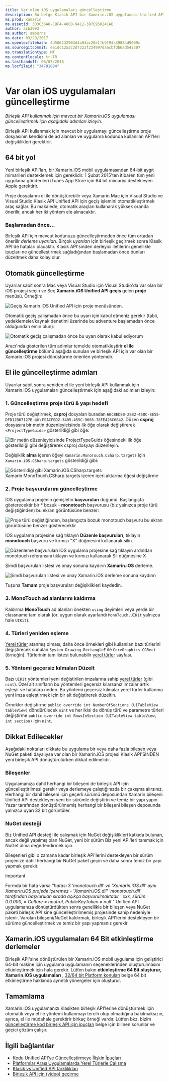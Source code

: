 ```yaml
---
title: Var olan iOS uygulamaları güncelleştirme
description: Bu belge Klasik API bir Xamarin.iOS uygulaması Unified API güncelleştirmek için izlenmesi gereken adımları açıklar.
ms.prod: xamarin
ms.assetid: 303C36A8-CBF4-48C0-9412-387E95024CAB
author: asb3993
ms.author: amburns
ms.date: 03/29/2017
ms.openlocfilehash: 4d506232903d4a94ac20a1fb9f93a39884d9099c
ms.sourcegitcommit: ea1dc12a3c2d7322f234997daacbfdb6ad542507
ms.translationtype: MT
ms.contentlocale: tr-TR
ms.lasthandoff: 06/05/2018
ms.locfileid: "34781884"
---
```

# <a name="updating-existing-ios-apps"></a>Var olan iOS uygulamaları güncelleştirme

_Birleşik API kullanmak için mevcut bir Xamarin.iOS uygulaması güncelleştirmek için aşağıdaki adımları izleyin._

Birleşik API kullanmak için mevcut bir uygulamayı güncelleştirme proje dosyasının kendisini de ad alanları ve uygulama kodunda kullanılan API'leri değişiklikleri gerektirir.

## <a name="the-road-to-64-bits"></a>64 bit yol

Yeni birleşik API'ları, bir Xamarin.iOS mobil uygulamasından 64-bit aygıt mimarileri desteklemek için gereklidir. 1 Şubat 2015'ten itibaren tüm yeni uygulama gönderileri iTunes App Store için 64 bit mimariyi destekleyen Apple gerektirir.

Proje dosyalarını el ile dönüştürebilir veya Xamarin Mac için Visual Studio ve Visual Studio Klasik API Unified API için geçiş işlemini otomatikleştirmek araç sağlar. Bu makalede, otomatik araçları kullanarak yüksek oranda önerilir, ancak her iki yöntem ele alınacaktır.

### <a name="before-you-start"></a>Başlamadan önce...

Birleşik API için mevcut kodunuzu güncelleştirmeden önce tüm ortadan önerilir *derleme uyarıları*. Birçok *uyarıları* için birleşik geçirmek sonra Klasik API'de hataları olacaktır. Klasik API'sinden derleyici iletilerini genellikle ipuçları ne güncelleştirmek sağladığından başlamadan önce bunları düzeltmek daha kolay olur.

## <a name="automated-updating"></a>Otomatik güncelleştirme

Uyarılar sabit sonra Mac veya Visual Studio için Visual Studio'da var olan bir iOS projesi seçin ve Seç **Xamarin.iOS Unified API geçiş** gelen **proje** menüsü. Örneğin:

![](updating-ios-apps-images/beta-tool1.png "Geçiş Xamarin.iOS Unified API için proje menüsünden.")

Otomatik geçiş çalışmadan önce bu uyarı için kabul etmeniz gerekir (tabii, yedeklemeler/kaynak denetimi üzerinde bu adventure başlamadan önce olduğundan emin olun):

![](updating-ios-apps-images/beta-tool2.png "Otomatik geçiş çalışmadan önce bu uyarı olarak kabul ediyorum")

Aracı'nda gösterilen tüm adımlar temelde otomatikleştirir **el ile güncelleştirme** bölümü aşağıda sunulan ve birleşik API için var olan bir Xamarin.iOS projesi dönüştürme önerilen yöntemdir.

## <a name="steps-to-update-manually"></a>El ile güncelleştirme adımları

Uyarılar sabit sonra yeniden el ile yeni birleşik API kullanmak için Xamarin.iOS uygulamaları güncelleştirmek için aşağıdaki adımları izleyin:

### <a name="1-update-project-type--build-target"></a>1. Güncelleştirme proje türü & yapı hedefi

Proje türü değiştirmek, **csproj** dosyaları buradan `6BC8ED88-2882-458C-8E55-DFD12B67127B` için `FEACFBD2-3405-455C-9665-78FE426C6842`. Düzen **csproj** dosyasını bir metin düzenleyicisinde ilk öğe olarak değiştirerek `<ProjectTypeGuids>` gösterildiği gibi öğe:

![](updating-ios-apps-images/csproj.png "Bir metin düzenleyicisinde ProjectTypeGuids öğesindeki ilk öğe gösterildiği gibi değiştirerek csproj dosyayı düzenleyin.")

Değişiklik **alma** içeren öğeyi `Xamarin.MonoTouch.CSharp.targets` için `Xamarin.iOS.CSharp.targets` gösterildiği gibi:

![](updating-ios-apps-images/csproj2.png "Gösterildiği gibi Xamarin.iOS.CSharp.targets Xamarin.MonoTouch.CSharp.targets içeren içeri aktarma öğesi değiştirme")

### <a name="2-update-project-references"></a>2. Proje başvurularını güncelleştirme

İOS uygulama projenin genişletin **başvuruları** düğümü. Başlangıçta gösterecektir bir * bozuk - **monotouch** başvurusu (biz yalnızca proje türü değiştiğinden) bu ekran görüntüsüne benzer:

![](updating-ios-apps-images/references.png "Proje türü değiştiğinden, başlangıçta bozuk monotouch başvuru bu ekran görüntüsüne benzer gösterecektir")

İOS uygulama projesine sağ tıklayın **Düzenle başvuruları**, tıklayın **monotouch** başvuru ve kırmızı "X" düğmesini kullanarak silin.

![](updating-ios-apps-images/references-delete-monotouch-sml.png "Düzenleme başvuruları iOS uygulama projesine sağ tıklayın ardından monotouch referansını tıklayın ve kırmızı kullanarak Sil düğmesine X")

Şimdi başvuruları listesi ve onay sonuna kaydırın **Xamarin.iOS** derleme.

![](updating-ios-apps-images/references-add-xamarinios-sml.png "Şimdi başvuruları listesi ve onay Xamarin.iOS derleme sonuna kaydırın")

Tuşuna **Tamam** proje başvuruları değişiklikleri kaydedin.

### <a name="3-remove-monotouch-from-namespaces"></a>3. MonoTouch ad alanlarını kaldırma

Kaldırma **MonoTouch** ad alanları önekten `using` deyimleri veya yerde bir classname tam olarak (ör. uygun olarak ayarlandı `MonoTouch.UIKit` yalnızca hale `UIKit`).

### <a name="4-remap-types"></a>4. Türleri yeniden eşleme

[Yerel türler](~/cross-platform/macios/nativetypes.md) atanmış olması, daha önce örnekleri gibi kullanılan bazı türlerini değiştirecek sunulan `System.Drawing.RectangleF` ile `CoreGraphics.CGRect` (örneğin). Türlerinin tam listesi bulunabilir [yerel türler](~/cross-platform/macios/nativetypes.md) sayfası.

### <a name="5-fix-method-overrides"></a>5. Yöntemi geçersiz kılmaları Düzelt

Bazı `UIKit` yöntemleri yeni değiştirilen imzalarına sahip [yerel türler](~/cross-platform/macios/nativetypes.md) (gibi `nint`). Özel alt sınıfların bu yöntemleri geçersiz kılarsanız imzalar artık eşleşir ve hatalara neden. Bu yöntemi geçersiz kılmalar yerel türler kullanma yeni imza eşleştirmek için bir alt değiştirerek düzeltin.

Örnekler değiştirme `public override int NumberOfSections (UITableView tableView)` döndürülecek `nint` ve her ikisi de dönüş türü ve parametre türleri değiştirme `public override int RowsInSection (UITableView tableView, int section)` için `nint`.

## <a name="considerations"></a>Dikkat Edilecekler

Aşağıdaki noktaları dikkate bu uygulama bir veya daha fazla bileşen veya NuGet paketi dayalıysa var olan bir Xamarin.iOS projesi Klasik API'SİNDEN yeni birleşik API dönüştürülürken dikkat edilmelidir.

### <a name="components"></a>Bileşenler

Uygulamanıza dahil herhangi bir bileşeni de birleşik API için güncelleştirilmesi gerekir veya derlemeye çalıştığınızda bir çakışma alırsınız. Herhangi bir dahil bileşeni için geçerli sürümü deposundan Xamarin bileşeni Unified API destekleyen yeni bir sürümle değiştirin ve temiz bir yapı yapın. Yazar tarafından dönüştürülmemiş herhangi bir bileşeni bileşen deposunda yalnızca uyarı 32 bit görüntüler.

### <a name="nuget-support"></a>NuGet desteği

Biz Unified API desteği ile çalışmak için NuGet değişiklikleri katkıda bulunan, ancak değil yapılmış olan NuGet, yeni bir sürüm Biz yeni API'leri tanımak için NuGet alma değerlendirmek için.

Bileşenleri gibi o zamana kadar birleşik API'lerini destekleyen bir sürüm projenize dahil herhangi bir NuGet paket geçin ve daha sonra temiz bir yapı yapmak gerekir.

> [!IMPORTANT]
> Formda bir hata varsa _"hatası 3 'monotouch.dll' ve 'Xamarin.iOS.dll' aynı Xamarin.iOS projede içeremez - 'Xamarin.iOS.dll' 'monotouch.dll' tarafından başvurulan sırada açıkça başvurulmaktadır ' xxx, sürüm 0.0.000, = Culture = neutral, PublicKeyToken = null'"_ Unified API uygulamanıza dönüştürdükten sonra genellikle bir bileşen veya NuGet paketi birleşik API'sine güncelleştirilmemiş projesinde sahip nedeniyle istenir. Varolan bileşeni/NuGet kaldırmak, birleşik API'lerini destekleyen bir sürüme güncelleştirmek ve temiz bir yapı yapmanız gerekir.

## <a name="enabling-64-bit-builds-of-xamarinios-apps"></a>Xamarin.iOS uygulamaları 64 Bit etkinleştirme derlemeler

Birleşik API'sine dönüştürülen bir Xamarin.iOS mobil uygulama için geliştirici 64-bit makine için uygulama uygulamanın seçeneklerinden oluşturulmasını etkinleştirmek için hala gerekir. Lütfen bakın **etkinleştirme 64 Bit oluşturur, Xamarin.iOS uygulamaları** , [32/64 bit Platform konuları](~/cross-platform/macios/32-and-64/index.md#enable-64) belge 64 bit etkinleştirme hakkında ayrıntılı yönergeler için oluşturur.

## <a name="finishing-up"></a>Tamamlama

Xamarin.iOS uygulamanızı Klasikten birleşik API'lerine dönüştürmek için otomatik veya el ile yöntemi kullanmayı tercih olup olmadığına bakılmaksızın, ayrıca, el ile müdahale gerektirir birkaç örneği vardır. Lütfen bkz. bizim [güncelleştirme kod birleşik API için ipuçları](~/cross-platform/macios/unified/updating-tips.md) belge için bilinen sorunlar ve geçici çözüm çalışır.

## <a name="related-links"></a>İlgili bağlantılar

- [Kodu Unified API’ye Güncelleştirmeye İlişkin İpuçları](~/cross-platform/macios/unified/updating-tips.md)
- [Platformlar Arası Uygulamalarda Yerel Türlerle Çalışma](~/cross-platform/macios/native-types-cross-platform.md)
- [Klasik vs Unified API farklılıkları](https://developer.xamarin.com/releases/ios/api_changes/classic-vs-unified-8.6.0/)
- [Birleşik API için (video) geçirme](http://university.xamarin.com/lightninglectures/migrating-to-the-unified-api)
